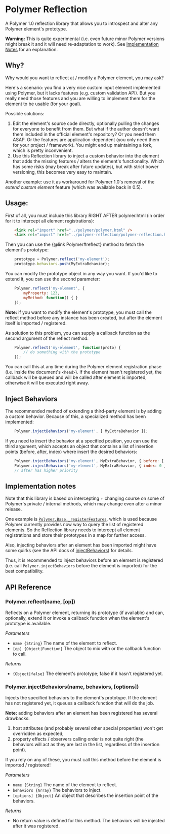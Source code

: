 # Polymer Reflection

A Polymer 1.0 reflection library that allows you to introspect and alter any Polymer element's prototype.

**Warning:** This is quite experimental (i.e. even future minor Polymer versions might break it and it will need 
re-adaptation to work). See [Implementation Notes](#implementationNotes) for an explanation.

## Why?

Why would you want to reflect at / modify a Polymer element, you may ask?

Here's a scenario: you find a very nice custom input element implemented using Polymer, but it lacks features (e.g. 
custom validation API). But you really need those features and you are willing to implement them for the element to be 
usable (for your goal).

Possible solutions:

1. Edit the element's source code directly, optionally pulling the changes for everyone to benefit from them. 
But what if the author doesn't want them included in the official element's repository? 
Or you need them ASAP. Or the features are application-dependent (you only need them for your project / framework). 
You might end up maintaining a fork, which is pretty inconvenient.
2. Use this Reflection library to inject a custom behavior into the element that adds the missing features / alters the 
element's functionality. Which has some risks (may break after future updates), but with strict bower versioning, this 
becomes very easy to maintain.

Another example: use it as workaround for Polymer 1.0's removal of the *extend custom element* feature (which was 
available back in 0.5).

## Usage:

First of all, you must include this library RIGHT AFTER polymer.html (in order for it to intercept all element 
registrations):
```html
    <link rel="import" href="../polymer/polymer.html" />
    <link rel="import" href="../polymer-reflection/polymer-reflection.html" />
```

Then you can use the {@link Polymer#reflect} method to fetch the element's prototype:
```javascript
    prototype = Polymer.reflect('my-element');
    prototype.behaviors.push(MyExtraBehavior);
```

You can modify the prototype object in any way you want. 
If you'd like to extend it, you can use the second parameter:
```javascript
    Polymer.reflect('my-element', {
        myProperty: 123,
        myMethod: function() { }
    });
```

**Note:** if you want to modify the element's prototype, you must call the reflect method before any instance has been 
created, but after the element itself is imported / registered.

As solution to this problem, you can supply a callback function as the second argument of the reflect method:
```javascript
    Polymer.reflect('my-element', function(proto) {
        // do something with the prototype
    });
```

You can call this at any time during the Polymer element registration phase (i.e. inside the document's `<head>`). 
If the element hasn't registered yet, the callback will be queued and will be called after element is imported, 
otherwise it will be executed right away.


## Inject Behaviors

The recommended method of extending a third-party element is by adding a custom behavior. 
Because of this, a specialized method has been implemented: 

```javascript
    Polymer.injectBehaviors('my-element', [ MyExtraBehavior ]);
```


If you need to insert the behavior at a specified position, you can use the third argument, which accepts an object 
that contains a list of insertion points (before, after, index) where insert the desired behaviors:
```javascript
    Polymer.injectBehaviors('my-element', MyExtraBehavior, { before: [ Existing1, Existing2 ], after: [ Existing3 ] });
    Polymer.injectBehaviors('my-element', MyExtraBehavior, { index: 0 });
    // after has higher priority
```

## <a name="implementationNotes"></a>Implementation notes

Note that this library is based on intercepting + changing course on some of Polymer's private / internal methods, 
which may change even after a minor release.

One example is [`Polymer.Base._registerFeatures`](https://github.com/Polymer/polymer/blob/master/src/lib/base.html), 
which is used because Polymer currently provides now way to query the list of registered elements. 
So the Reflection library needs to intercept all element registrations and store their prototypes in a map for further 
access.

Also, injecting behaviors after an element has been imported might have some quirks (see the API docs of 
[injectBehaviors](#api_injectBehaviors)) for details.

Thus, it is recommended to inject behaviors before an element is registered (i.e. call `Polymer.injectBehaviors` before 
the element is imported) for the best compatibility.


## API Reference

### Polymer.reflect(name, [op])

Reflects on a Polymer element, returning its prototype (if available) and can, optionally, extend it or invoke a callback 
function when the element's prototype is available.

*Parameters*
* `name {String}` The name of the element to reflect.
* `[op] {Object|Function}` The object to mix with or the callback function to call.

*Returns*
* `{Object|false}` The element's prototype; false if it hasn't registered yet.


### <a name="api_injectBehaviors"></a>Polymer.injectBehaviors(name, behaviors, [options])

Injects the specified behaviors to the element's prototype. 
If the element has not registered yet, it queues a callback function that will do the job.

**Note:** adding behaviors after an element has been registered has several drawbacks:

1. host attributes (and probably several other special properties) won't get overridden as expected;
2. property effects / observers calling order is not quite right (the behaviors will act as they are last in the list, 
   regardless of the insertion point).

If you rely on any of these, you must call this method before the element is imported / registered!

*Parameters*
* `name {String}` The name of the element to reflect.
* `behaviors {Array}` The behaviors to inject.
* `[options] {Object}` An object that describes the insertion point of the behaviors.

*Returns*
* No return value is defined for this method. The behaviors will be injected after it was registered.

